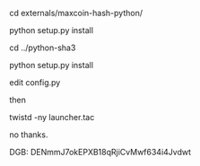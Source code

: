 


cd externals/maxcoin-hash-python/

python setup.py install

cd ../python-sha3

python setup.py install

edit config.py


then 


twistd -ny launcher.tac



no thanks.

DGB: DENmmJ7okEPXB18qRjiCvMwf634i4Jvdwt
